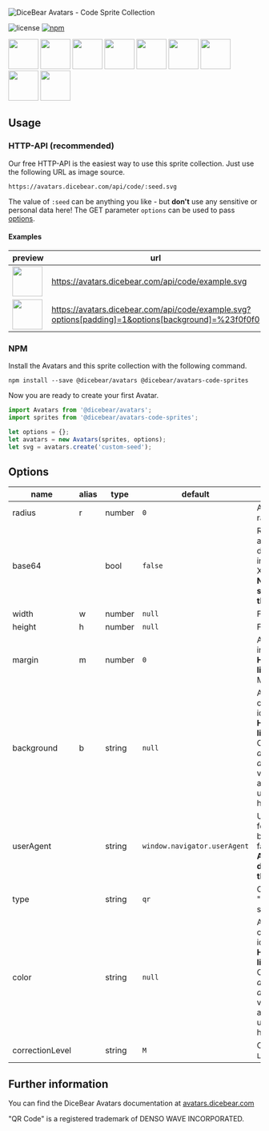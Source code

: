 ![DiceBear Avatars - Code Sprite Collection](https://raw.githubusercontent.com/DiceBear/avatars/master/packages/avatars-code-sprites/banner.svg?sanitize=true)

![license](https://img.shields.io/npm/l/@dicebear/avatars-code-sprites.svg?style=flat-square)
[![npm](https://img.shields.io/npm/v/@dicebear/avatars-code-sprites.svg?style=flat-square)](https://www.npmjs.com/package/@dicebear/avatars-code-sprites)

<p>
    <img src="https://avatars.dicebear.com/api/code/1.svg" width="60" />
    <img src="https://avatars.dicebear.com/api/code/2.svg" width="60" />
    <img src="https://avatars.dicebear.com/api/code/3.svg" width="60" />
    <img src="https://avatars.dicebear.com/api/code/4.svg" width="60" />
    <img src="https://avatars.dicebear.com/api/code/5.svg" width="60" />
    <img src="https://avatars.dicebear.com/api/code/6.svg" width="60" />
    <img src="https://avatars.dicebear.com/api/code/7.svg" width="60" />
    <img src="https://avatars.dicebear.com/api/code/8.svg" width="60" />
    <img src="https://avatars.dicebear.com/api/code/9.svg" width="60" />
</p>

## Usage

### HTTP-API (recommended)

Our free HTTP-API is the easiest way to use this sprite collection. Just use the following URL as image source.

    https://avatars.dicebear.com/api/code/:seed.svg

The value of `:seed` can be anything you like - but **don't** use any sensitive or personal data here! The GET parameter
`options` can be used to pass [options](#options).

#### Examples

| preview                                                                                                                    | url                                                                                               |
| -------------------------------------------------------------------------------------------------------------------------- | ------------------------------------------------------------------------------------------------- |
| <img src="https://avatars.dicebear.com/api/code/example.svg" width="60" />                                                  | https://avatars.dicebear.com/api/code/example.svg                                                  |
| <img src="https://avatars.dicebear.com/api/code/example.svg?options[padding]=1&options[background]=%23f0f0f0" width="60" /> | https://avatars.dicebear.com/api/code/example.svg?options[padding]=1&options[background]=%23f0f0f0 |

### NPM

Install the Avatars and this sprite collection with the following command.

    npm install --save @dicebear/avatars @dicebear/avatars-code-sprites

Now you are ready to create your first Avatar.

```js
import Avatars from '@dicebear/avatars';
import sprites from '@dicebear/avatars-code-sprites';

let options = {};
let avatars = new Avatars(sprites, options);
let svg = avatars.create('custom-seed');
```

## Options

| name            | alias | type   | default                      | description                                                                                                                                       |
| --------------- | ----- | ------ | ---------------------------- | ------------------------------------------------------------------------------------------------------------------------------------------------- |
| radius          | r     | number | `0`                          | Avatar border radius                                                                                                                              |
| base64          |       | bool   | `false`                      | Return avatar as base64 data uri instead of XML <br> **Not supported by the HTTP API**                                                            |
| width           | w     | number | `null`                       | Fixed width                                                                                                                                       |
| height          | h     | number | `null`                       | Fixed height                                                                                                                                      |
| margin          | m     | number | `0`                          | Avatar margin in percent<br> **HTTP-API limitation** Max value `25`                                                                               |
| background      | b     | string | `null`                       | Any valid color identifier<br> **HTTP-API limitation** Only hex _(3-digit, 6-digit and 8-digit)_ values are allowed. Use url encoded hash: `%23`. |
| userAgent       |       | string | `window.navigator.userAgent` | User-Agent for legacy browser fallback<br> **Automatically detected by the HTTP API**                                                             |
| type            |       | string | `qr`                         | Currently only "qr" is supported                                                                                                                  |
| color           |       | string | `null`                       | Any valid color identifier<br> **HTTP-API limitation** Only hex _(3-digit, 6-digit and 8-digit)_ values are allowed. Use url encoded hash: `%23`. |
| correctionLevel |       | string | `M`                          | Choose from `L`, `M`, `Q`, `H`                                                                                                                    |

## Further information

You can find the DiceBear Avatars documentation at [avatars.dicebear.com](https://avatars.dicebear.com)

"QR Code" is a registered trademark of DENSO WAVE INCORPORATED.
